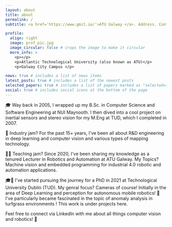 ```yaml
---
layout: about
title: about
permalink: /
subtitle: <a href='https://www.gmit.ie/'>ATU Galway </a>. Address. Contacts. Moto. Etc.

profile:
  align: right
  image: prof_pic.jpg
  image_circular: false # crops the image to make it circular
  more_info: >
    <p></p>
    <p>Atlantic Technological University (also known as ATU)</p>
    <p>Galway City Campus </p>

news: true # includes a list of news items
latest_posts: true # includes a list of the newest posts
selected_papers: true # includes a list of papers marked as "selected={true}"
social: true # includes social icons at the bottom of the page
---
```


🎓 Way back in 2005, I wrapped up my B.Sc. in Computer Science and Software Engineering at NUI Maynooth. I then dived into a cool project on inertial sensors and stereo vision for my M.Eng at TUD, which I completed in 2007. 

🔬 Industry jam? For the past 15+ years, I've been all about R&D engineering in deep learning and computer vision and various types of mapping technology. 

👨‍🏫 Teaching jam? Since 2020, I've been sharing my knowledge as a tenured Lecturer in Robotics and Automation at ATU Galway. My Topics? Machine vision and embedded programming for industrial 4.0 robotic and automation applications.

🎓🤖 I've started pursuing the journey for a PhD in 2021 at Technological University Dublin (TUD). My genral focus? Cameras of course! Initially in the area of Deep Learning and perception for autonomous mobile robotics!
🌱 I've particularly became fascinated in the topic of anomaly analysis in turfgrass environments ! This work is under projects here.


Feel free to connect via LinkedIn with me about all things computer vision and robotics! 🤖



